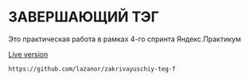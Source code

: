 # ЗАВЕРШАЮЩИЙ ТЭГ

Это практическая работа в рамках 4-го спринта Яндекс.Практикум

[Live version](https://lazanor.github.io/zakrivayuschiy-teg-f/)

`https://github.com/lazanor/zakrivayuschiy-teg-f`